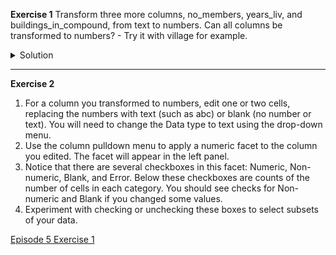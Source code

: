 **Exercise 1**
Transform three more columns, no_members, years_liv, and buildings_in_compound, from text to numbers. Can all columns be transformed to numbers? - Try it with village for example.

<details>
<summary>
Solution
  </summary>
Only observations that include only numerals (0-9) can be transformed to numbers. If you apply a number transformation to a column that doesn’t meet this criteria, and then click the Undo / Redo tab, you will see a step that starts with Text transform on 0 cells. This means that the data in that column was not transformed.
</details>
  
---

**Exercise 2**

1. For a column you transformed to numbers, edit one or two cells, replacing the numbers with text (such as abc) or blank (no number or text). You will need to change the Data type to text using the drop-down menu.
1. Use the column pulldown menu to apply a numeric facet to the column you edited. The facet will appear in the left panel.
1. Notice that there are several checkboxes in this facet: Numeric, Non-numeric, Blank, and Error. Below these checkboxes are counts of the number of cells in each category. You should see checks for Non-numeric and Blank if you changed some values.
1. Experiment with checking or unchecking these boxes to select subsets of your data.

[Episode 5 Exercise 1](episode5_ex1.md)
